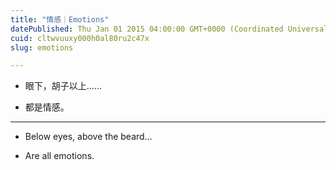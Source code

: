 ```yaml
---
title: "情感｜Emotions"
datePublished: Thu Jan 01 2015 04:00:00 GMT+0000 (Coordinated Universal Time)
cuid: cltwvuuxy000h0al80ru2c47x
slug: emotions

---
```


* 眼下，胡子以上……
    
* 都是情感。
    

---

* Below eyes, above the beard…
    
* Are all emotions.